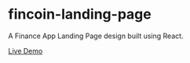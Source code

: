 # fincoin-landing-page
A Finance App Landing Page design built using React.

<a href="https://rahulrao0209.github.io/fincoin-landing-page">Live Demo</a>
